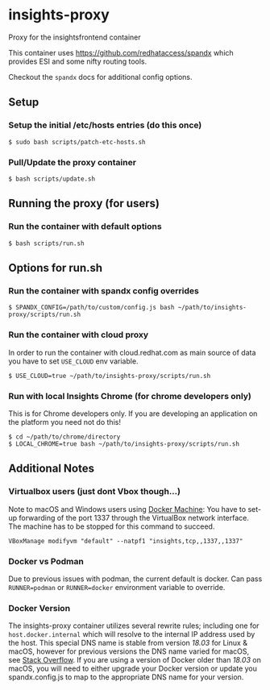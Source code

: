 # insights-proxy

Proxy for the insightsfrontend container

This container uses https://github.com/redhataccess/spandx which provides ESI and some nifty routing tools.

Checkout the `spandx` docs for additional config options.

## Setup

### Setup the initial /etc/hosts entries (do this once)
```
$ sudo bash scripts/patch-etc-hosts.sh
```

### Pull/Update the proxy container
```
$ bash scripts/update.sh
```

## Running the proxy (for users)

### Run the container with default options
```
$ bash scripts/run.sh
```

## Options for run.sh

### Run the container with spandx config overrides
```
$ SPANDX_CONFIG=/path/to/custom/config.js bash ~/path/to/insights-proxy/scripts/run.sh
```

### Run the container with cloud proxy

In order to run the container with cloud.redhat.com as main source of data you have to set `USE_CLOUD` env variable.
```
$ USE_CLOUD=true ~/path/to/insights-proxy/scripts/run.sh
```

### Run with local Insights Chrome (for chrome developers only)
This is for Chrome developers only.
If you are developing an application on the platform you need not do this!

```
$ cd ~/path/to/chrome/directory
$ LOCAL_CHROME=true bash ~/path/to/insights-proxy/scripts/run.sh
```

## Additional Notes

### Virtualbox users (just dont Vbox though...)

Note to macOS and Windows users using [Docker Machine](https://docs.docker.com/machine/): You have to set-up forwarding of the port 1337 through the VirtualBox network interface. The machine has to be stopped for this command to succeed.

```
VBoxManage modifyvm "default" --natpf1 "insights,tcp,,1337,,1337"
```

### Docker vs Podman

Due to previous issues with podman, the current default is docker.  Can pass `RUNNER=podman` or `RUNNER=docker` environment variable to override.

### Docker Version

The insights-proxy container utilizes several rewrite rules; including one for `host.docker.internal` which will resolve to the internal IP address used by the host. This special DNS name is stable from version *18.03* for Linux & macOS, however for previous versions the DNS name varied for macOS, see [Stack Overflow](https://stackoverflow.com/questions/31324981/how-to-access-host-port-from-docker-container/43541732#43541732). If you are using a version of Docker older than *18.03* on macOS, you will need to either upgrade your Docker version or update you spandx.config.js to map to the appropriate DNS name for your version.
